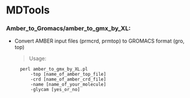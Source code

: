 # MDTools

### Amber_to_Gromacs/amber_to_gmx_by_XL: 

+ Convert AMBER input files (prmcrd, prmtop) to GROMACS format (gro, top)

    > Usage: 
    
        perl amber_to_gmx_by_XL.pl 
            -top [name_of_amber_top_file] 
            -crd [name_of_amber_crd_file] 
            -name [name_of_your_molecule] 
            -glycam [yes_or_no]
